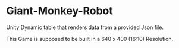 # Giant-Monkey-Robot
Unity Dynamic table that renders data from a provided Json file.

This Game is supposed to be built in a 640 x 400 (16:10) Resolution.
